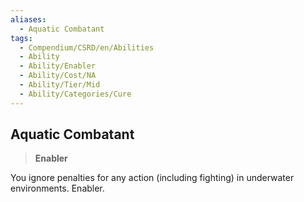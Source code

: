 ```yaml
---
aliases:
  - Aquatic Combatant
tags:
  - Compendium/CSRD/en/Abilities
  - Ability
  - Ability/Enabler
  - Ability/Cost/NA
  - Ability/Tier/Mid
  - Ability/Categories/Cure
---
```

  
    
## Aquatic Combatant    
>**Enabler**  
    
You ignore penalties for any action (including fighting) in underwater environments. Enabler.
